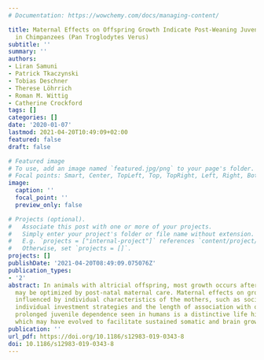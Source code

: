 ```yaml
---
# Documentation: https://wowchemy.com/docs/managing-content/

title: Maternal Effects on Offspring Growth Indicate Post-Weaning Juvenile Dependence
  in Chimpanzees (Pan Troglodytes Verus)
subtitle: ''
summary: ''
authors:
- Liran Samuni
- Patrick Tkaczynski
- Tobias Deschner
- Therese Löhrrich
- Roman M. Wittig
- Catherine Crockford
tags: []
categories: []
date: '2020-01-07'
lastmod: 2021-04-20T10:49:09+02:00
featured: false
draft: false

# Featured image
# To use, add an image named `featured.jpg/png` to your page's folder.
# Focal points: Smart, Center, TopLeft, Top, TopRight, Left, Right, BottomLeft, Bottom, BottomRight.
image:
  caption: ''
  focal_point: ''
  preview_only: false

# Projects (optional).
#   Associate this post with one or more of your projects.
#   Simply enter your project's folder or file name without extension.
#   E.g. `projects = ["internal-project"]` references `content/project/deep-learning/index.md`.
#   Otherwise, set `projects = []`.
projects: []
publishDate: '2021-04-20T08:49:09.075076Z'
publication_types:
- '2'
abstract: In animals with altricial offspring, most growth occurs after birth and
  may be optimized by post-natal maternal care. Maternal effects on growth may be
  influenced by individual characteristics of the mothers, such as social status,
  individual investment strategies and the length of association with offspring. The
  prolonged juvenile dependence seen in humans is a distinctive life history adaptation,
  which may have evolved to facilitate sustained somatic and brain growth.
publication: ''
url_pdf: https://doi.org/10.1186/s12983-019-0343-8
doi: 10.1186/s12983-019-0343-8
---
```

